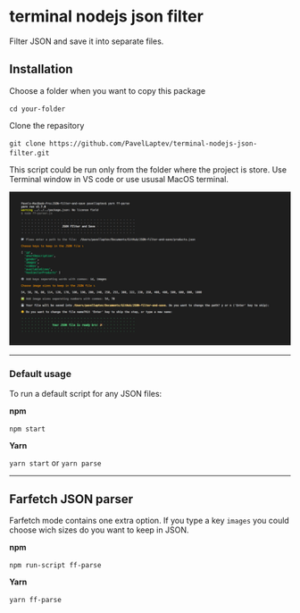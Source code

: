 # terminal nodejs json filter

Filter JSON and save it into separate files.

## Installation

Choose a folder when you want to copy this package

`cd your-folder`

Clone the repasitory

`git clone https://github.com/PavelLaptev/terminal-nodejs-json-filter.git`

This script could be run only from the folder where the project is store. Use Terminal window in VS code or use ususal MacOS terminal.

![preview](preview.jpg)

---

### Default usage

To run a default script for any JSON files:

**npm**

`npm start`

**Yarn**

`yarn start` or `yarn parse`

---

## Farfetch JSON parser

Farfetch mode contains one extra option. If you type a key `images` you could choose wich sizes do you want to keep in JSON.

**npm**

`npm run-script ff-parse`

**Yarn**

`yarn ff-parse`

